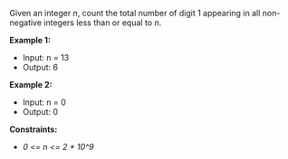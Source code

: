 Given an integer _n_, count the total number of digit 1 appearing in all non-negative integers less than or equal to _n_.

**Example 1:**

- Input: n = 13
- Output: 6

**Example 2:**

- Input: n = 0
- Output: 0


**Constraints:**

- _0 <= n <= 2 * 10^9_